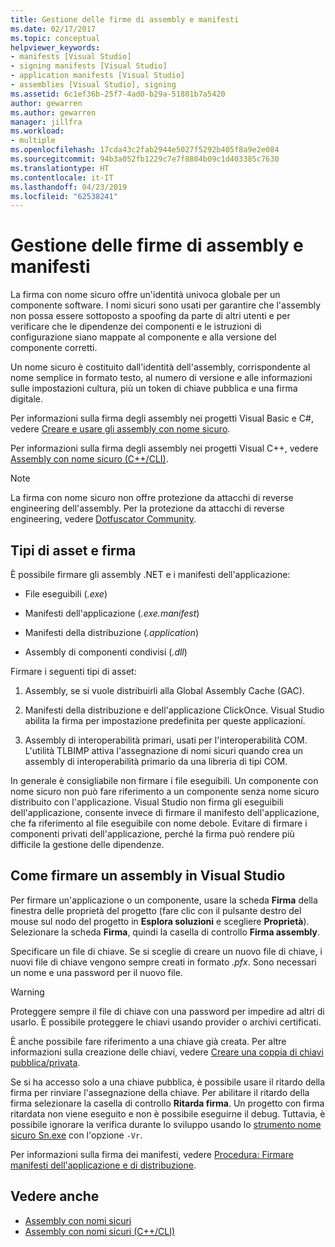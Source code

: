 ```yaml
---
title: Gestione delle firme di assembly e manifesti
ms.date: 02/17/2017
ms.topic: conceptual
helpviewer_keywords:
- manifests [Visual Studio]
- signing manifests [Visual Studio]
- application manifests [Visual Studio]
- assemblies [Visual Studio], signing
ms.assetid: 6c1ef36b-25f7-4ad0-b29a-51801b7a5420
author: gewarren
ms.author: gewarren
manager: jillfra
ms.workload:
- multiple
ms.openlocfilehash: 17cda43c2fab2944e5027f5292b405f8a9e2e084
ms.sourcegitcommit: 94b3a052fb1229c7e7f8804b09c1d403385c7630
ms.translationtype: HT
ms.contentlocale: it-IT
ms.lasthandoff: 04/23/2019
ms.locfileid: "62538241"
---
```

# <a name="manage-assembly-and-manifest-signing"></a>Gestione delle firme di assembly e manifesti

La firma con nome sicuro offre un'identità univoca globale per un componente software. I nomi sicuri sono usati per garantire che l'assembly non possa essere sottoposto a spoofing da parte di altri utenti e per verificare che le dipendenze dei componenti e le istruzioni di configurazione siano mappate al componente e alla versione del componente corretti.

Un nome sicuro è costituito dall'identità dell'assembly, corrispondente al nome semplice in formato testo, al numero di versione e alle informazioni sulle impostazioni cultura, più un token di chiave pubblica e una firma digitale.

Per informazioni sulla firma degli assembly nei progetti Visual Basic e C#, vedere [Creare e usare gli assembly con nome sicuro](/dotnet/framework/app-domains/create-and-use-strong-named-assemblies).

Per informazioni sulla firma degli assembly nei progetti Visual C++, vedere [Assembly con nome sicuro (C++/CLI)](/cpp/dotnet/strong-name-assemblies-assembly-signing-cpp-cli).

> [!NOTE]
> La firma con nome sicuro non offre protezione da attacchi di reverse engineering dell'assembly. Per la protezione da attacchi di reverse engineering, vedere [Dotfuscator Community](dotfuscator/index.md).

## <a name="asset-types-and-signing"></a>Tipi di asset e firma

È possibile firmare gli assembly .NET e i manifesti dell'applicazione:

- File eseguibili (*.exe*)

- Manifesti dell'applicazione (*.exe.manifest*)

- Manifesti della distribuzione (*.application*)

- Assembly di componenti condivisi (*.dll*)

Firmare i seguenti tipi di asset:

1. Assembly, se si vuole distribuirli alla Global Assembly Cache (GAC).

2. Manifesti della distribuzione e dell'applicazione ClickOnce. Visual Studio abilita la firma per impostazione predefinita per queste applicazioni.

3. Assembly di interoperabilità primari, usati per l'interoperabilità COM. L'utilità TLBIMP attiva l'assegnazione di nomi sicuri quando crea un assembly di interoperabilità primario da una libreria di tipi COM.

In generale è consigliabile non firmare i file eseguibili. Un componente con nome sicuro non può fare riferimento a un componente senza nome sicuro distribuito con l'applicazione. Visual Studio non firma gli eseguibili dell'applicazione, consente invece di firmare il manifesto dell'applicazione, che fa riferimento al file eseguibile con nome debole. Evitare di firmare i componenti privati dell'applicazione, perché la firma può rendere più difficile la gestione delle dipendenze.

## <a name="how-to-sign-an-assembly-in-visual-studio"></a>Come firmare un assembly in Visual Studio

Per firmare un'applicazione o un componente, usare la scheda **Firma** della finestra delle proprietà del progetto (fare clic con il pulsante destro del mouse sul nodo del progetto in **Esplora soluzioni** e scegliere **Proprietà**). Selezionare la scheda **Firma**, quindi la casella di controllo **Firma assembly**.

Specificare un file di chiave. Se si sceglie di creare un nuovo file di chiave, i nuovi file di chiave vengono sempre creati in formato *.pfx*. Sono necessari un nome e una password per il nuovo file.

> [!WARNING]
> Proteggere sempre il file di chiave con una password per impedire ad altri di usarlo. È possibile proteggere le chiavi usando provider o archivi certificati.

È anche possibile fare riferimento a una chiave già creata. Per altre informazioni sulla creazione delle chiavi, vedere [Creare una coppia di chiavi pubblica/privata](/dotnet/framework/app-domains/how-to-create-a-public-private-key-pair).

Se si ha accesso solo a una chiave pubblica, è possibile usare il ritardo della firma per rinviare l'assegnazione della chiave. Per abilitare il ritardo della firma selezionare la casella di controllo **Ritarda firma**. Un progetto con firma ritardata non viene eseguito e non è possibile eseguirne il debug. Tuttavia, è possibile ignorare la verifica durante lo sviluppo usando lo [strumento nome sicuro Sn.exe](/dotnet/framework/tools/sn-exe-strong-name-tool) con l'opzione `-Vr`.

Per informazioni sulla firma dei manifesti, vedere [Procedura: Firmare manifesti dell'applicazione e di distribuzione](../ide/how-to-sign-application-and-deployment-manifests.md).

## <a name="see-also"></a>Vedere anche

- [Assembly con nomi sicuri](/dotnet/framework/app-domains/strong-named-assemblies)
- [Assembly con nomi sicuri (C++/CLI)](/cpp/dotnet/strong-name-assemblies-assembly-signing-cpp-cli)
